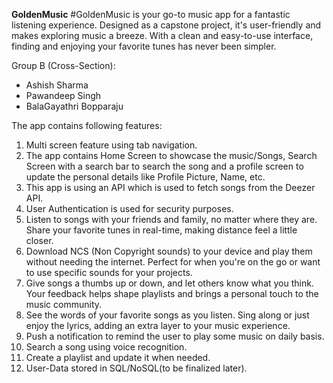 **GoldenMusic**
#GoldenMusic is your go-to music app for a fantastic listening experience. Designed as a capstone project, it's user-friendly and makes exploring music a breeze. With a clean and easy-to-use interface, finding and enjoying your favorite tunes has never been simpler.

Group B (Cross-Section):
- Ashish Sharma
- Pawandeep Singh
- BalaGayathri Bopparaju

The app contains following features:
1) Multi screen feature using tab navigation.
2) The app contains Home Screen to showcase the music/Songs, Search Screen with a search bar to search the song and a profile screen to update the personal details like Profile Picture, Name, etc.
3) This app is using an API which is used to fetch songs from the Deezer API.
4) User Authentication is used for security purposes.
5) Listen to songs with your friends and family, no matter where they are. Share your favorite tunes in real-time, making distance feel a little closer.
6) Download NCS (Non Copyright sounds) to your device and play them without needing the internet. Perfect for when you're on the go or want to use specific sounds for your projects.
7) Give songs a thumbs up or down, and let others know what you think. Your feedback helps shape playlists and brings a personal touch to the music community.
8) See the words of your favorite songs as you listen. Sing along or just enjoy the lyrics, adding an extra layer to your music experience.
9) Push a notification to remind the user to play some music on daily basis.
10) Search a song using voice recognition.
11) Create a playlist and update it when needed.
12) User-Data stored in SQL/NoSQL(to be finalized later).
